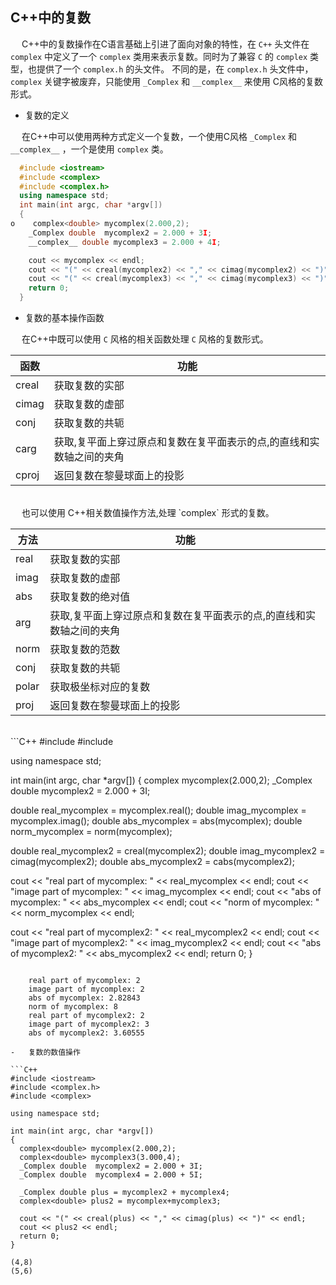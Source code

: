 ## C++中的复数

&ensp;&ensp; C++中的复数操作在C语言基础上引进了面向对象的特性，在 `C++` 头文件在 `complex` 中定义了一个 `complex` 类用来表示复数。同时为了兼容 `C` 的 `complex` 类型，也提供了一个 `complex.h` 的头文件。 不同的是，在 `complex.h` 头文件中， `complex` 关键字被废弃，只能使用 `_Complex` 和 `__complex__` 来使用 C风格的复数形式。

-   复数的定义

&ensp;&ensp; 在C++中可以使用两种方式定义一个复数，一个使用C风格 `_Complex` 和 `__complex__` ，一个是使用 `complex` 类。

```C++
  #include <iostream>
  #include <complex>
  #include <complex.h>
  using namespace std;
  int main(int argc, char *argv[])
  {
o    complex<double> mycomplex(2.000,2);
    _Complex double  mycomplex2 = 2.000 + 3I;
    __complex__ double mycomplex3 = 2.000 + 4I;

    cout << mycomplex << endl;
    cout << "(" << creal(mycomplex2) << "," << cimag(mycomplex2) << ")" << endl;
    cout << "(" << creal(mycomplex3) << "," << cimag(mycomplex3) << ")" << endl;
    return 0;
  }
```

-   复数的基本操作函数

&ensp;&ensp; 在C++中既可以使用 `C` 风格的相关函数处理 `C` 风格的复数形式。</br>

| 函数  | 功能                                |
|----- |----------------------------------- |
| creal | 获取复数的实部                      |
| cimag | 获取复数的虚部                      |
| conj  | 获取复数的共轭                      |
| carg  | 获取,复平面上穿过原点和复数在复平面表示的点,的直线和实数轴之间的夹角 |
| cproj | 返回复数在黎曼球面上的投影          |

</br>
&ensp;&ensp; 也可以使用 C++相关数值操作方法,处理 `complex` 形式的复数。

| 方法  | 功能                                |
|----- |----------------------------------- |
| real  | 获取复数的实部                      |
| imag  | 获取复数的虚部                      |
| abs   | 获取复数的绝对值                    |
| arg   | 获取,复平面上穿过原点和复数在复平面表示的点,的直线和实数轴之间的夹角 |
| norm  | 获取复数的范数                      |
| conj  | 获取复数的共轭                      |
| polar | 获取极坐标对应的复数                |
| proj  | 返回复数在黎曼球面上的投影          |

</br>
```C++
#include <iostream>
#include <complex.h>

using namespace std;

int main(int argc, char *argv[])
{
  complex<double> mycomplex(2.000,2);
  _Complex double  mycomplex2 = 2.000 + 3I;

  double real_mycomplex = mycomplex.real();
  double imag_mycomplex = mycomplex.imag();
  double abs_mycomplex = abs(mycomplex);
  double norm_mycomplex = norm(mycomplex);

  double real_mycomplex2 =  creal(mycomplex2);
  double imag_mycomplex2 = cimag(mycomplex2);
  double abs_mycomplex2 =  cabs(mycomplex2);

  cout << "real part of mycomplex: " << real_mycomplex << endl;
  cout << "image part of mycomplex: " << imag_mycomplex << endl;
  cout << "abs of mycomplex: " << abs_mycomplex << endl;
  cout << "norm of mycomplex: " << norm_mycomplex << endl;

  cout << "real part of mycomplex2: " << real_mycomplex2 << endl;
  cout << "image part of mycomplex2: " << imag_mycomplex2 << endl;
  cout << "abs of mycomplex2: " << abs_mycomplex2 << endl;
  return 0;
}
```

    real part of mycomplex: 2
    image part of mycomplex: 2
    abs of mycomplex: 2.82843
    norm of mycomplex: 8
    real part of mycomplex2: 2
    image part of mycomplex2: 3
    abs of mycomplex2: 3.60555

-   复数的数值操作

```C++
#include <iostream>
#include <complex.h>
#include <complex>

using namespace std;

int main(int argc, char *argv[])
{
  complex<double> mycomplex(2.000,2);
  complex<double> mycomplex3(3.000,4);
  _Complex double  mycomplex2 = 2.000 + 3I;
  _Complex double  mycomplex4 = 2.000 + 5I;

  _Complex double plus = mycomplex2 + mycomplex4;
  complex<double> plus2 = mycomplex+mycomplex3;

  cout << "(" << creal(plus) << "," << cimag(plus) << ")" << endl;
  cout << plus2 << endl;
  return 0;
}
```

    (4,8)
    (5,6)












































